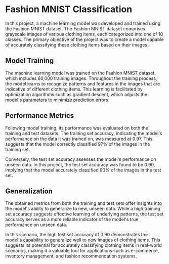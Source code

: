 # Fashion MNIST Classification

In this project, a machine learning model was developed and trained using the Fashion MNIST dataset. The Fashion MNIST dataset comprises grayscale images of various clothing items, each categorized into one of 10 classes. The primary objective of the project was to create a model capable of accurately classifying these clothing items based on their images.

## Model Training

The machine learning model was trained on the Fashion MNIST dataset, which includes 60,000 training images. Throughout the training process, the model learns to recognize patterns and features in the images that are indicative of different clothing items. This learning is facilitated by optimization algorithms such as gradient descent, which adjusts the model's parameters to minimize prediction errors.

## Performance Metrics

Following model training, its performance was evaluated on both the training and test datasets. The training set accuracy, indicating the model's performance on the data it was trained on, was measured at 0.97. This suggests that the model correctly classified 97% of the images in the training set.

Conversely, the test set accuracy assesses the model's performance on unseen data. In this project, the test set accuracy was found to be 0.90, implying that the model accurately classified 90% of the images in the test set.

## Generalization

The obtained metrics from both the training and test sets offer insights into the model's ability to generalize to new, unseen data. While a high training set accuracy suggests effective learning of underlying patterns, the test set accuracy serves as a more reliable indicator of the model's true performance on unseen data.

In this scenario, the high test set accuracy of 0.90 demonstrates the model's capability to generalize well to new images of clothing items. This suggests its potential for accurately classifying clothing items in real-world scenarios, making it a valuable tool for applications such as e-commerce, inventory management, and fashion recommendation systems.
